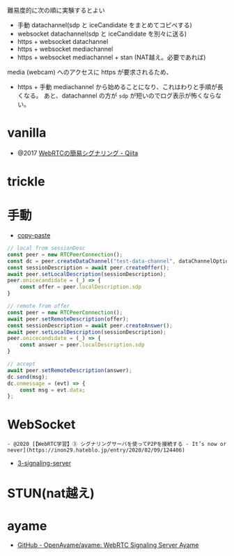 難易度的に次の順に実験するとよい
- 手動 datachannel(sdp と iceCandidate をまとめてコピペする)
- websocket datachannel(sdp と iceCandidate を別々に送る)
- https + websocket datachannel
- https + websocket mediachannel
- https + websocket mediachannel + stan (NAT越え。必要であれば)

media (webcam) へのアクセスに https が要求されるため、
- https + 手動 mediachannel
から始めることになり、これはわりと手順が長くなる。
あと、datachannel の方が `sdp` が短いのでログ表示が怖くならない。

# vanilla
- @2017 [WebRTCの簡易シグナリング - Qiita](https://qiita.com/massie_g/items/f5baf316652bbc6fcef1)

# trickle


# 手動

- [copy-paste](https://github.com/paullouisageneau/libdatachannel/tree/master/examples/copy-paste)

```js
// local from sessionDesc
const peer = new RTCPeerConnection();
const dc = peer.createDataChannel("test-data-channel", dataChannelOptions);
const sessionDescription = await peer.createOffer();
await peer.setLocalDescription(sessionDescription);
peer.onicecandidate = (_) => {
	const offer = peer.localDescription.sdp
}

// remote from offer
const peer = new RTCPeerConnection();
await peer.setRemoteDescription(offer);
const sessionDescription = await peer.createAnswer();
await peer.setLocalDescription(sessionDescription);
peer.onicecandidate = (_) => {
	const answer = peer.localDescription.sdp
}

// accept
await peer.setRemoteDescription(answer);
dc.send(msg);
dc.onmessage = (evt) => {
	const msg = evt.data;
};
```

# WebSocket
	- @2020 [【WebRTC学習】③ シグナリングサーバを使ってP2Pを接続する - It’s now or never](https://inon29.hateblo.jp/entry/2020/02/09/124406)
- [3-signaling-server](https://github.com/morooka-akira/webrtc-study/tree/master/examples/3-signaling-server)

# STUN(nat越え)


# ayame
- [GitHub - OpenAyame/ayame: WebRTC Signaling Server Ayame](https://github.com/OpenAyame/ayame) 